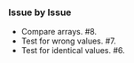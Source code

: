 ### Issue by Issue

 * Compare arrays. #8.
 * Test for wrong values. #7.
 * Test for identical values. #6.
